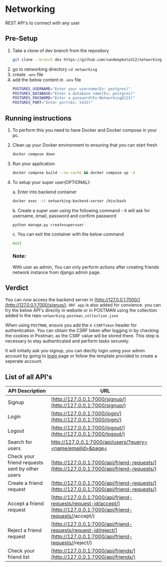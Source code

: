 # Networking
REST API's to connect with any user

## Pre-Setup
1. Take a clone of dev branch from the repository 
   ```bash
   git clone --branch dev https://github.com/sandeepkota312/networking.git
   ```
3. go to networking directory ```cd networking```
4. create ```.env``` file
5. add the below content in ```.env``` file
   ```bash
   POSTGRES_USERNAME="Enter your username(Ex: postgres)"
   POSTGRES_DATABASE="Enter a database name(Ex: postgres)"
   POSTGRES_PASSWORD="Enter a password(Ex:Networking@123)"
   POSTGRES_PORT="Enter port(Ex: 5432)"
   ```

## Running instructions

1. To perform this you need to have Docker and Docker compose in your pc. 
2. Clean up your Docker environment to ensuring that you can start fresh
   ```bash
   docker compose down
   ```
2. Run your application
    ```bash
    docker compose build --no-cache && docker compose up -d
    ```

3. To setup your super user(OPTIONAL):
   
   a. Enter into backend container
   ```bash
   docker exec -it networking-backend-server /bin/bash 
   ```
   b. Create a super user using the following command - it will ask for username, email, password and confirm password
   ```bash
   python manage.py createsuperuser
   ```
   c. You can exit the container with the below command
   ```bash
   exit
   ```
   ### Note:
   With user as admin, You can only perform actions after creating friends network instance from django admin page.

## Verdict

You can now access the backend server in [http://127.0.0.1:7000/](http://127.0.0.1:7000/signup/). ```DRF app``` is also added for convience. you can try the below API's directly in website or in POSTMAN using the collection added in the repo ```networking.postman_collection.json```

When using ```POSTMAN```, ensure you add the ```X-CSRFToken``` header for authentication. You can obtain the CSRF token after logging in by checking the cookies in Postman, as the CSRF value will be stored there. This step is necessary to stay authenticated and perform tasks securely.

It will initially ask you signup, you can diectly login using your admin account by going to [login](http://127.0.0.1:7000/login/) page or follow the template provided to create a seperate account.


## List of all API's

| API Description                                 | URL                                                                                      |
|-------------------------------------------------|------------------------------------------------------------------------------------------|
| Signup                                          | [http://127.0.0.1:7000/signup/](http://127.0.0.1:7000/signup/)                           |
| Login                                           | [http://127.0.0.1:7000/login/](http://127.0.0.1:7000/login/)                             |
| Logout                                          | [http://127.0.0.1:7000/logout/](http://127.0.0.1:7000/logout/)                           |
| Search for users                                | [http://127.0.0.1:7000/api/users/?query=<name/emailid>&page=<page number>](http://127.0.0.1:7000/api/users/?query=<name/emailid>) |
| Check your friend requests sent by other users | [http://127.0.0.1:7000/api/friend-requests/](http://127.0.0.1:7000/api/friend-requests/) |
| Create a friend request                        | [http://127.0.0.1:7000/api/friend-requests/](http://127.0.0.1:7000/api/friend-requests/) |
| Accept a friend request                        | [http://127.0.0.1:7000/api/friend-requests/request-id/accept/](http://127.0.0.1:7000/api/friend-requests/<request-id>/accept/) |
| Reject a friend request                        | [http://127.0.0.1:7000/api/friend-requests/request-id/reject/](http://127.0.0.1:7000/api/friend-requests/<request-id>/reject/) |
| Check your friend list                         | [http://127.0.0.1:7000/api/friends/](http://127.0.0.1:7000/api/friends/)                 |




